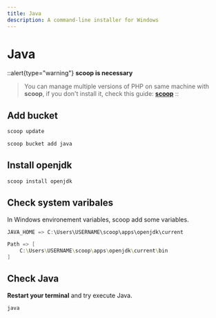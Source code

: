 ```yaml
---
title: Java
description: A command-line installer for Windows
---
```


# Java

::alert{type="warning"}
**scoop is necessary**

> You can manage multiple versions of PHP on same machine with **scoop**, if you don't install it, check this guide: [**scoop**](/os-server/windows/scoop/install)
> ::

## Add bucket

```sh
scoop update
```

```sh
scoop bucket add java
```

## Install openjdk

```sh
scoop install openjdk
```

## Check system varibales

In Windows environement variables, scoop add some variables.

```ps1
JAVA_HOME => C:\Users\USERNAME\scoop\apps\openjdk\current
```

```ps1
Path => [
    C:\Users\USERNAME\scoop\apps\openjdk\current\bin
]
```

## Check Java

**Restart your terminal** and try execute Java.

```sh
java
```
